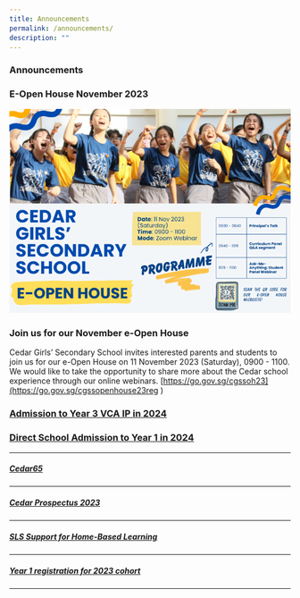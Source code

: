 ```yaml
---
title: Announcements
permalink: /announcements/
description: ""
---
```

### Announcements

### E-Open House November 2023
![](/images/nov%20e-open%20house%20programme.png)
### **Join us for our November e-Open House**
Cedar Girls’ Secondary School invites interested parents and students to join us for our e-Open House on 11 November 2023 (Saturday), 0900 - 1100. We would like to take the opportunity to share more about the Cedar school experience through our online webinars. [https://go.gov.sg/cgssoh23](https://go.gov.sg/cgssopenhouse23reg )


### [Admission to Year 3 VCA IP in 2024](/admissions/admission-to-year3-vca-ip/)

### [Direct School Admission to Year 1 in 2024](/admissions/dsa-year-1-2024/)

* * *
##### [Cedar65](https://sites.google.com/moe.edu.sg/cedar65)

* * *
##### [Cedar Prospectus 2023](/files/Cedar%20Prospectus%202022_update%2028Apr.pdf)
* * *

##### [SLS Support for Home-Based Learning](https://moe-cedargirlssec-staging.netlify.app/contact-us/sls-support-hbl/)

* * *

##### [Year 1 registration for 2023 cohort](https://moe-cedargirlssec-staging.netlify.app/admissions/year-1-registration-exercise-2023/)
* * *
